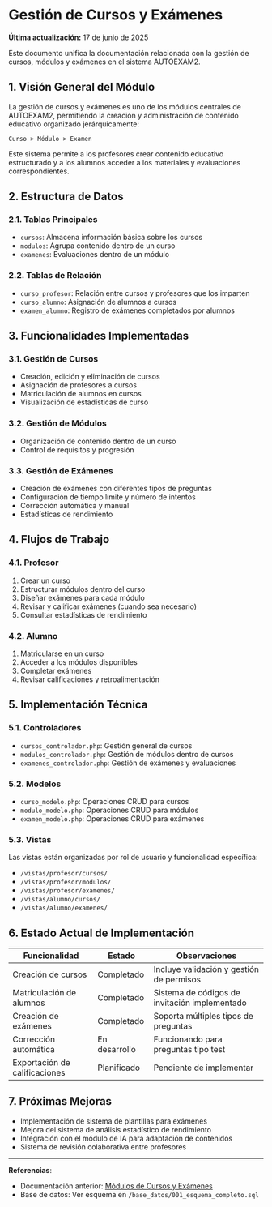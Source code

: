 # Gestión de Cursos y Exámenes

**Última actualización:** 17 de junio de 2025

Este documento unifica la documentación relacionada con la gestión de cursos, módulos y exámenes en el sistema AUTOEXAM2.

## 1. Visión General del Módulo

La gestión de cursos y exámenes es uno de los módulos centrales de AUTOEXAM2, permitiendo la creación y administración de contenido educativo organizado jerárquicamente:

```
Curso > Módulo > Examen
```

Este sistema permite a los profesores crear contenido educativo estructurado y a los alumnos acceder a los materiales y evaluaciones correspondientes.

## 2. Estructura de Datos

### 2.1. Tablas Principales
- `cursos`: Almacena información básica sobre los cursos
- `modulos`: Agrupa contenido dentro de un curso
- `examenes`: Evaluaciones dentro de un módulo

### 2.2. Tablas de Relación
- `curso_profesor`: Relación entre cursos y profesores que los imparten
- `curso_alumno`: Asignación de alumnos a cursos
- `examen_alumno`: Registro de exámenes completados por alumnos

## 3. Funcionalidades Implementadas

### 3.1. Gestión de Cursos
- Creación, edición y eliminación de cursos
- Asignación de profesores a cursos
- Matriculación de alumnos en cursos
- Visualización de estadísticas de curso

### 3.2. Gestión de Módulos
- Organización de contenido dentro de un curso
- Control de requisitos y progresión

### 3.3. Gestión de Exámenes
- Creación de exámenes con diferentes tipos de preguntas
- Configuración de tiempo límite y número de intentos
- Corrección automática y manual
- Estadísticas de rendimiento

## 4. Flujos de Trabajo

### 4.1. Profesor
1. Crear un curso
2. Estructurar módulos dentro del curso
3. Diseñar exámenes para cada módulo
4. Revisar y calificar exámenes (cuando sea necesario)
5. Consultar estadísticas de rendimiento

### 4.2. Alumno
1. Matricularse en un curso
2. Acceder a los módulos disponibles
3. Completar exámenes
4. Revisar calificaciones y retroalimentación

## 5. Implementación Técnica

### 5.1. Controladores
- `cursos_controlador.php`: Gestión general de cursos
- `modulos_controlador.php`: Gestión de módulos dentro de cursos
- `examenes_controlador.php`: Gestión de exámenes y evaluaciones

### 5.2. Modelos
- `curso_modelo.php`: Operaciones CRUD para cursos
- `modulo_modelo.php`: Operaciones CRUD para módulos
- `examen_modelo.php`: Operaciones CRUD para exámenes

### 5.3. Vistas
Las vistas están organizadas por rol de usuario y funcionalidad específica:
- `/vistas/profesor/cursos/`
- `/vistas/profesor/modulos/`
- `/vistas/profesor/examenes/`
- `/vistas/alumno/cursos/`
- `/vistas/alumno/examenes/`

## 6. Estado Actual de Implementación

| Funcionalidad                | Estado        | Observaciones                               |
|-----------------------------|---------------|---------------------------------------------|
| Creación de cursos           | Completado    | Incluye validación y gestión de permisos    |
| Matriculación de alumnos     | Completado    | Sistema de códigos de invitación implementado |
| Creación de exámenes         | Completado    | Soporta múltiples tipos de preguntas        |
| Corrección automática        | En desarrollo | Funcionando para preguntas tipo test        |
| Exportación de calificaciones| Planificado   | Pendiente de implementar                    |

## 7. Próximas Mejoras

- Implementación de sistema de plantillas para exámenes
- Mejora del sistema de análisis estadístico de rendimiento
- Integración con el módulo de IA para adaptación de contenidos
- Sistema de revisión colaborativa entre profesores

---

**Referencias**:
- Documentación anterior: [Módulos de Cursos y Exámenes](../historial/versiones/05_cursos_modulos_examenes.md)
- Base de datos: Ver esquema en `/base_datos/001_esquema_completo.sql`
